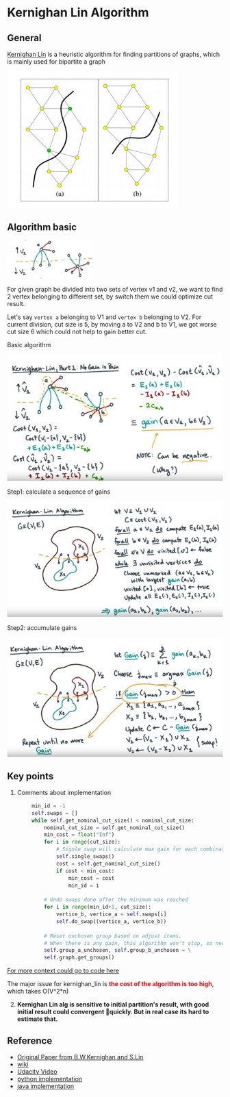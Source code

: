 
# Kernighan Lin Algorithm

## General

[Kernighan Lin](https://en.wikipedia.org/wiki/Kernighan%E2%80%93Lin_algorithm) is a heuristic algorithm for finding partitions of graphs, which is mainly used for bipartite a graph 

<img src="../resource/pictures/kernighan_lin_alg_sample.png" alt="kernighan_lin_alg_sample" width="400"/>


## Algorithm basic

<img src="../resource/pictures/kernighan_lin_vertex_switch.png" alt="kernighan_lin_vertex_switch" width="200"/>

For given graph be divided into two sets of vertex v1 and v2, we want to find 2 vertex belonging to different set, by switch them we could optimize cut result.

Let's say `vertex a` belonging to V1 and `vertex b` belonging to V2.  For current division, cut size is 5, by moving a to V2 and b to V1, we got worse cut size 6 which could not help to gain better cut.

Basic algorithm

<img src="../resource/pictures/kernighan_lin_basic.png" alt="kernighan_lin_basic" width="600"/>

Step1: calculate a sequence of gains

<img src="../resource/pictures/kernighan_lin_step1.png" alt="kernighan_lin_step1" width="600"/>

Step2: accumulate gains

<img src="../resource/pictures/kernighan_lin_step2.png" alt="kernighan_lin_step2" width="600"/>


## Key points
1. Comments about implementation
```python
        min_id = -1
        self.swaps = []
        while self.get_nominal_cut_size() < nominal_cut_size:
            nominal_cut_size = self.get_nominal_cut_size()
            min_cost = float("Inf")
            for i in range(cut_size):
                # Signle swap will calculate max gain for each combination from group_a_unchosen and group_b_unchosen
                self.single_swaps()
                cost = self.get_nominal_cut_size()
                if cost < min_cost:
                    min_cost = cost
                    min_id = i
            
            # Undo swaps done after the minimum was reached
            for i in range(min_id+1, cut_size):
                vertice_b, vertice_a = self.swaps[i]
                self.do_swap((vertice_a, vertice_b))

            # Reset unchosen group based on adjust items.
            # When there is any gain, this algorithm won't stop, so need huristic to speed up(inside single_swap)
            self.group_a_unchosen, self.group_b_unchosen = \
            self.graph.get_groups()
```

[For more context could go to code here](https://github.com/CodeBear801/Kernighan-Lin/blob/37a87d15728fbc4371725a4c3b75a517694eb286/kernighan_lin.py#L136)

The major issue for kernighan_lin is <span style="color:red"> **the cost of the algorithm is too high**</span>, which takes O(V^2*n) 

2. <span>**Kernighan Lin alg is sensitive to initial partition's result, with good initial result could convergent quickly.  But in real case its hard to estimate that.**</span>

## Reference
- [Original Paper from B.W.Kernighan and S.Lin](https://www.cs.utexas.edu/~pingali/CS395T/2009fa/papers/kl.pdf)
- [wiki](https://en.wikipedia.org/wiki/Kernighan%E2%80%93Lin_algorithm)
- [Udacity Video](https://www.youtube.com/watch?v=2swNkneUmg0)
- [python implementation](https://github.com/CodeBear801/Kernighan-Lin)
- [java implementation](https://github.com/plyr0/kernighan-lin)
